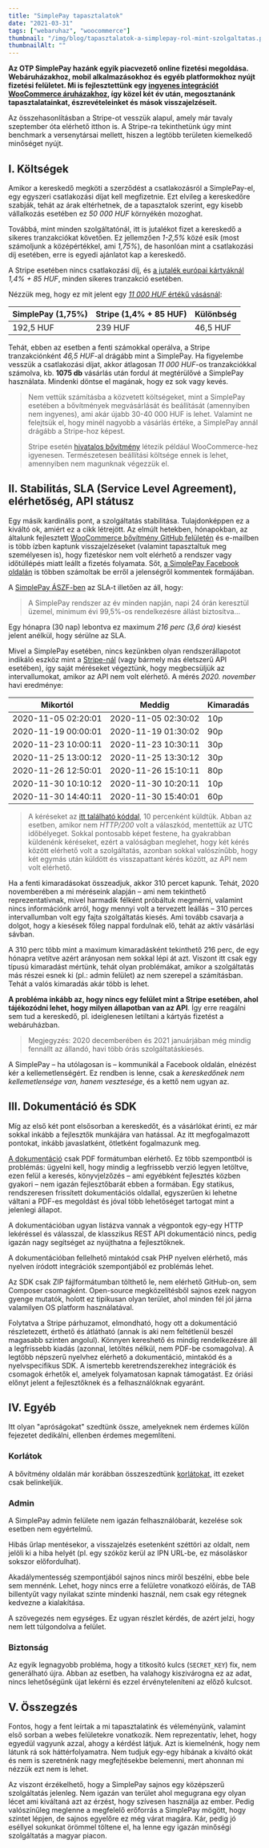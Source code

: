 ```yaml
---
title: "SimplePay tapasztalatok"
date: "2021-03-31"
tags: ["webaruhaz", "woocommerce"]
thumbnail: "/img/blog/tapasztalatok-a-simplepay-rol-mint-szolgaltatas.png"
thumbnailAlt: ""
---
```


**Az OTP SimplePay hazánk egyik piacvezető online fizetési megoldása. Webáruházakhoz, mobil alkalmazásokhoz és egyéb platformokhoz nyújt fizetési felületet. Mi is fejlesztettünk egy [ingyenes integrációt WooCommerce áruházakhoz](https://simplepay.conedevelopment.com/), így közel két év után, megosztanánk tapasztalatainkat, észrevételeinket és mások visszajelzéseit.**

Az összehasonlításban a Stripe-ot vesszük alapul, amely már tavaly szeptember óta elérhető itthon is. A Stripe-ra tekinthetünk úgy mint benchmark a versenytársai mellett, hiszen a legtöbb területen kiemelkedő minőséget nyújt.

## I. Költségek

Amikor a kereskedő megköti a szerződést a csatlakozásról a SimplePay-el, egy egyszeri csatlakozási díjat kell megfizetnie. Ezt elvileg a kereskedőre szabják, tehát az árak eltérhetnek, de a tapasztalok szerint, egy kisebb vállalkozás esetében ez _50 000 HUF_ környékén mozoghat.

Továbbá, mint minden szolgáltatónál, itt is jutalékot fizet a kereskedő a sikeres tranzakciókat követően. Ez jellemzően _1-2,5%_ közé esik (most számoljunk a középértékkel, ami _1,75%_), de hasonlóan mint a csatlakozási díj esetében, erre is egyedi ajánlatot kap a kereskedő.

A Stripe esetében nincs csatlakozási díj, és [a jutalék európai kártyáknál](https://stripe.com/en-hu/pricing) _1,4% + 85 HUF_, minden sikeres tranzakció esetében.

Nézzük meg, hogy ez mit jelent egy [_11 000 HUF_ értékű vásásnál](https://minner.hu/e-kereskedelmi-webaruhaz-statisztika-2018/):

<div class="table-responsive">
    <table class="table">
        <thead>
            <tr>
                <th>SimplePay (1,75%)</th>
                <th>Stripe (1,4% + 85 HUF)</th>
                <th>Különbség</th>
            </tr>
        </thead>
        <tbody>
            <tr>
                <td>192,5 HUF</td>
                <td>239 HUF</td>
                <td>46,5 HUF</td>
            </tr>
        </tbody>
    </table>
</div>

Tehát, ebben az esetben a fenti számokkal operálva, a Stripe tranzakciónként _46,5 HUF_\-al drágább mint a SimplePay. Ha figyelembe vesszük a csatlakozási díjat, akkor átlagosan _11 000 HUF_\-os tranzakciókkal számolva, kb. **1075 db** vásárlás után fordul át megtérülővé a SimplePay használata. Mindenki döntse el magának, hogy ez sok vagy kevés.

> Nem vettük számításba a közvetett költségeket, mint a SimplePay esetében a bővítmények megvásárlását és beállítását (amennyiben nem ingyenes), ami akár újabb 30-40 000 HUF is lehet. Valamint ne felejtsük el, hogy minél nagyobb a vásárlás értéke, a SimplePay annál drágább a Stripe-hoz képest.
>
> Stripe esetén [hivatalos bővítmény](https://woocommerce.com/products/stripe/) létezik például WooCommerce-hez igyenesen. Természetesen beállítási költsége ennek is lehet, amennyiben nem magunknak végezzük el.

## II. Stabilitás, SLA (Service Level Agreement), elérhetőség, API státusz

Egy másik kardinális pont, a szolgáltatás stabilitása. Tulajdonképpen ez a kiváltó ok, amiért ez a cikk létrejött. Az elmúlt hetekben, hónapokban, az általunk fejlesztett [WooCommerce bővítmény GitHub felületén](https://github.com/conedevelopment/simplepay-gateway) és e-mailben is több ízben kaptunk visszajelzéseket (valamint tapasztaltuk meg személyesen is), hogy fizetéskor nem volt elérhető a rendszer vagy időtúllépés miatt leállt a fizetés folyamata. Sőt, [a SimplePay Facebook oldalán](https://www.facebook.com/SimplePay-674589696081156/) is többen számoltak be erről a jelenségről kommentek formájában.

A [SimplePay ÁSZF-ben](https://simplepay.hu/wp-content/uploads/2020/09/simplepay_b2b_aszf_20201001.pdf) az SLA-t illetően az áll, hogy:

> A SimplePay rendszer az év minden napján, napi 24 órán keresztül üzemel, minimum évi 99,5%-os rendelkezésre állást biztosítva...

Egy hónapra (30 nap) lebontva ez maximum _216 perc (3,6 óra)_ kiesést jelent anélkül, hogy sérülne az SLA.

Mivel a SimplePay esetében, nincs kezünkben olyan rendszerállapotot indikáló eszköz mint a [Stripe-nál](https://status.stripe.com/) (vagy bármely más életszerű API esetében), így saját méréseket végeztünk, hogy megbecsüljük az intervallumokat, amikor az API nem volt elérhető. A mérés _2020\. november_ havi eredménye:

<div class="table-responsive">
    <table class="table">
        <thead>
            <tr>
                <th>Mikortól</th>
                <th>Meddig</th>
                <th>Kimaradás</th>
            </tr>
        </thead>
        <tbody>
            <tr>
                <td>2020-11-05 02:20:01</td>
                <td>2020-11-05 02:30:02</td>
                <td>10p</td>
            </tr>
            <tr>
                <td>2020-11-19 00:00:01</td>
                <td>2020-11-19 01:30:02</td>
                <td>90p</td>
            </tr>
            <tr>
                <td>2020-11-23 10:00:11</td>
                <td>2020-11-23 10:30:11</td>
                <td>30p</td>
            </tr>
            <tr>
                <td>2020-11-25 13:00:12</td>
                <td>2020-11-25 13:30:12</td>
                <td>30p</td>
            </tr>
            <tr>
                <td>2020-11-26 12:50:01</td>
                <td>2020-11-26 15:10:11</td>
                <td>80p</td>
            </tr>
            <tr>
                <td>2020-11-30 10:10:12</td>
                <td>2020-11-30 10:20:11</td>
                <td>10p</td>
            </tr>
            <tr>
                <td>2020-11-30 14:40:11</td>
                <td>2020-11-30 15:40:01</td>
                <td>60p</td>
            </tr>
        </tbody>
    </table>
</div>

> A kéréseket az [itt található kóddal](https://github.com/conedevelopment/simplepay-gateway/issues/48#issuecomment-736551915), 10 percenként küldtük. Abban az esetben, amikor nem _HTTP/200_ volt a válaszkód, mentettük az UTC időbélyeget. Sokkal pontosabb képet festene, ha gyakrabban küldenénk kéréseket, ezért a valóságban meglehet, hogy két kérés között elérhető volt a szolgáltatás, azonban sokkal valószínűbb, hogy két egymás után küldött és visszapattant kérés között, az API nem volt elérhető.

Ha a fenti kimaradásokat összeadjuk, akkor 310 percet kapunk. Tehát, 2020 novemberében a mi méréseink alapján – ami nem tekinthető reprezentatívnak, mivel harmadik félként próbáltuk megmérni, valamint nincs információnk arról, hogy mennyi volt a tervezett leállás – 310 perces intervallumban volt egy fajta szolgáltatás kiesés. Ami tovább csavarja a dolgot, hogy a kiesések főleg nappal fordulnak elő, tehát az aktív vásárlási sávban.

A 310 perc több mint a maximum kimaradásként tekinthető 216 perc, de egy hónapra vetítve azért arányosan nem sokkal lépi át azt. Viszont itt csak egy típusú kimaradást mértünk, tehát olyan problémákat, amikor a szolgáltatás más részei esnek ki (pl.: admin felület) az nem szerepel a számításban. Tehát a valós kimaradás akár több is lehet.

**A probléma inkább az, hogy nincs egy felület mint a Stripe esetében, ahol tájékozódni lehet, hogy milyen állapotban van az API**. Így erre reagálni sem tud a kereskedő, pl. ideiglenesen letiltani a kártyás fizetést a webáruházban.

> Megjegyzés: 2020 decemberében és 2021 januárjában még mindig fennállt az állandó, havi több órás szolgáltatáskiesés.

A SimplePay – ha utólagosan is – kommunikál a Facebook oldalán, elnézést kér a kellemetlenségért. Ez rendben is lenne, csak a _kereskedőnek nem kellemetlensége van, hanem vesztesége_, és a kettő nem ugyan az.

## III. Dokumentáció és SDK

Míg az első két pont elsősorban a kereskedőt, és a vásárlókat érinti, ez már sokkal inkább a fejlesztők munkájára van hatással. Az itt megfogalmazott pontokat, inkább javaslatként, ötletként fogalmazunk meg.

[A dokumentáció](https://simplepay.hu/fejlesztoknek/#page-intro-text) csak PDF formátumban elérhető. Ez több szempontból is problémás: ügyelni kell, hogy mindig a legfrissebb verzió legyen letöltve, ezen felül a keresés, könyvjelzőzés – ami egyébként fejlesztés közben gyakori – nem igazán fejlesztőbarát ebben a formában. Egy statikus, rendszeresen frissített dokumentációs oldallal, egyszerűen ki lehetne váltani a PDF-es megoldást és jóval több lehetőséget tartogat mint a jelenlegi állapot.

A dokumentációban ugyan listázva vannak a végpontok egy-egy HTTP lekéréssel és válasszal, de klasszikus REST API dokumentáció nincs, pedig igazán nagy segítséget az nyújthatna a fejlesztőknek.

A dokumentációban fellelhető mintakód csak PHP nyelven elérhető, más nyelven íródott integrációk szempontjából ez problémás lehet.

Az SDK csak ZIP fájlformátumban tölthető le, nem elérhető GitHub-on, sem Composer csomagként. Open-source megközelítésből sajnos ezek nagyon gyenge mutatók, holott ez tipikusan olyan terület, ahol minden fél jól járna valamilyen OS platform használatával.

Folytatva a Stripe párhuzamot, elmondható, hogy ott a dokumentáció részletezett, érthető és átlátható (annak is aki nem feltétlenül beszél magasabb szinten angolul). Könnyen kereshető és mindig rendelkezésre áll a legfrissebb kiadás (azonnal, letöltés nélkül, nem PDF-be csomagolva). A legtöbb népszerű nyelvhez elérhető a dokumentáció, mintakód és a nyelvspecifikus SDK. A ismertebb keretrendszerekhez integrációk és csomagok érhetők el, amelyek folyamatosan kapnak támogatást. Ez óriási előnyt jelent a fejlesztőknek és a felhasználóknak egyaránt.

## IV. Egyéb

Itt olyan "apróságokat" szedtünk össze, amelyeknek nem érdemes külön fejezetet dedikálni, ellenben érdemes megemlíteni.

### Korlátok

A bővítmény oldalán már korábban összeszedtünk [korlátokat](https://simplepay.conedevelopment.com/a-simplepay-bovitmeny-korlatai), itt ezeket csak belinkeljük.

### Admin

A SimplePay admin felülete nem igazán felhasználóbarát, kezelése sok esetben nem egyértelmű.

Hibás űrlap mentésekor, a visszajelzés esetenként széttöri az oldalt, nem jelöli ki a hiba helyét (pl. egy szóköz kerül az IPN URL-be, ez másoláskor sokszor előfordulhat).

Akadálymentesség szempontjából sajnos nincs miről beszélni, ebbe bele sem mennénk. Lehet, hogy nincs erre a felületre vonatkozó előírás, de TAB billentyűt vagy nyilakat szinte mindenki használ, nem csak egy rétegnek kedvezne a kialakítása.

A szövegezés nem egységes. Ez ugyan részlet kérdés, de azért jelzi, hogy nem lett túlgondolva a felület.

### Biztonság

Az egyik legnagyobb probléma, hogy a titkosító kulcs (`SECRET_KEY`) fix, nem generálható újra. Abban az esetben, ha valahogy kiszivárogna ez az adat, nincs lehetőségünk újat lekérni és ezzel érvényteleníteni az előző kulcsot.

## V. Összegzés

Fontos, hogy a fent leírtak a mi tapasztalatink és véleményünk, valamint első sorban a webes felületekre vonatkozik. Nem reprezentatív, lehet, hogy egyedül vagyunk azzal, ahogy a kérdést látjuk. Azt is kiemelnénk, hogy nem látunk rá sok háttérfolyamatra. Nem tudjuk egy-egy hibának a kiváltó okát és nem is szeretnénk nagy megfejtésekbe belemenni, mert ahonnan mi nézzük ezt nem is lehet.

Az viszont érzékelhető, hogy a SimplePay sajnos egy középszerű szolgáltatás jelenleg. Nem igazán van terület ahol megugrana egy olyan lécet ami kiváltaná azt az érzést, hogy szívesen használja az ember. Pedig valószínűleg meglenne a megfelelő erőforrás a SimplePay mögött, hogy szintet lépjen, de sajnos egyelőre ez még várat magára. Kár, pedig jó eséllyel sokunkat örömmel töltene el, ha lenne egy igazán minőségi szolgáltatás a magyar piacon.

